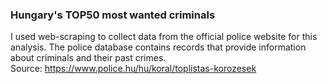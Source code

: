 ### Hungary's TOP50 most wanted criminals

I used web-scraping to collect data from the official police website for this analysis. The police database contains records that provide information about criminals and their past crimes. <br>
Source: https://www.police.hu/hu/koral/toplistas-korozesek
